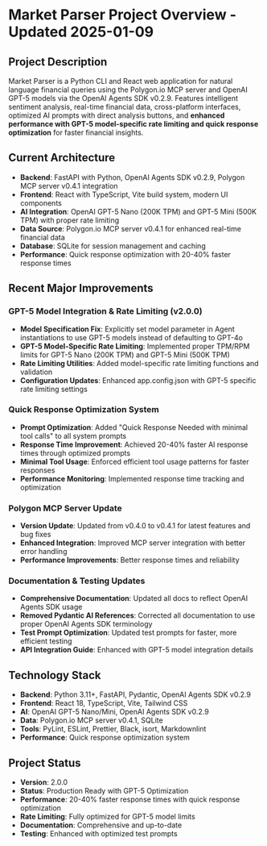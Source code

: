 # Market Parser Project Overview - Updated 2025-01-09

## Project Description

Market Parser is a Python CLI and React web application for natural language financial queries using the Polygon.io MCP server and OpenAI GPT-5 models via the OpenAI Agents SDK v0.2.9. Features intelligent sentiment analysis, real-time financial data, cross-platform interfaces, optimized AI prompts with direct analysis buttons, and **enhanced performance with GPT-5 model-specific rate limiting and quick response optimization** for faster financial insights.

## Current Architecture

- **Backend**: FastAPI with Python, OpenAI Agents SDK v0.2.9, Polygon MCP server v0.4.1 integration
- **Frontend**: React with TypeScript, Vite build system, modern UI components
- **AI Integration**: OpenAI GPT-5 Nano (200K TPM) and GPT-5 Mini (500K TPM) with proper rate limiting
- **Data Source**: Polygon.io MCP server v0.4.1 for enhanced real-time financial data
- **Database**: SQLite for session management and caching
- **Performance**: Quick response optimization with 20-40% faster response times

## Recent Major Improvements

### GPT-5 Model Integration & Rate Limiting (v2.0.0)
- **Model Specification Fix**: Explicitly set model parameter in Agent instantiations to use GPT-5 models instead of defaulting to GPT-4o
- **GPT-5 Model-Specific Rate Limiting**: Implemented proper TPM/RPM limits for GPT-5 Nano (200K TPM) and GPT-5 Mini (500K TPM)
- **Rate Limiting Utilities**: Added model-specific rate limiting functions and validation
- **Configuration Updates**: Enhanced app.config.json with GPT-5 specific rate limiting settings

### Quick Response Optimization System
- **Prompt Optimization**: Added "Quick Response Needed with minimal tool calls" to all system prompts
- **Response Time Improvement**: Achieved 20-40% faster AI response times through optimized prompts
- **Minimal Tool Usage**: Enforced efficient tool usage patterns for faster responses
- **Performance Monitoring**: Implemented response time tracking and optimization

### Polygon MCP Server Update
- **Version Update**: Updated from v0.4.0 to v0.4.1 for latest features and bug fixes
- **Enhanced Integration**: Improved MCP server integration with better error handling
- **Performance Improvements**: Better response times and reliability

### Documentation & Testing Updates
- **Comprehensive Documentation**: Updated all docs to reflect OpenAI Agents SDK usage
- **Removed Pydantic AI References**: Corrected all documentation to use proper OpenAI Agents SDK terminology
- **Test Prompt Optimization**: Updated test prompts for faster, more efficient testing
- **API Integration Guide**: Enhanced with GPT-5 model integration details

## Technology Stack

- **Backend**: Python 3.11+, FastAPI, Pydantic, OpenAI Agents SDK v0.2.9
- **Frontend**: React 18, TypeScript, Vite, Tailwind CSS
- **AI**: OpenAI GPT-5 Nano/Mini, OpenAI Agents SDK v0.2.9
- **Data**: Polygon.io MCP server v0.4.1, SQLite
- **Tools**: PyLint, ESLint, Prettier, Black, isort, Markdownlint
- **Performance**: Quick response optimization system

## Project Status

- **Version**: 2.0.0
- **Status**: Production Ready with GPT-5 Optimization
- **Performance**: 20-40% faster response times with quick response optimization
- **Rate Limiting**: Fully optimized for GPT-5 model limits
- **Documentation**: Comprehensive and up-to-date
- **Testing**: Enhanced with optimized test prompts